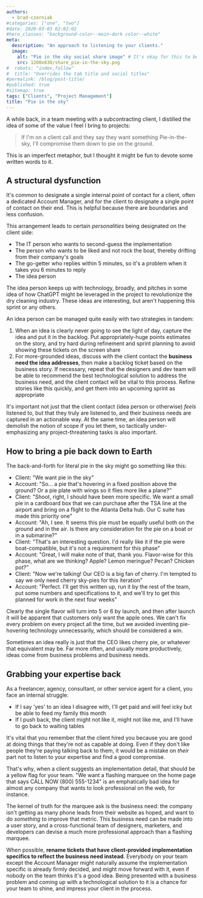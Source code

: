 ```yaml
---
authors:
  - brad-czerniak
#categories: ["one", "two"]
#date: 2020-03-03 02:02:02
#hero_classes: "background-color--main-dark color--white"
meta:
  description: "An approach to listening to your clients."
  image:
    alt: "Pie in the sky social share image" # It's okay for this to be empty if the image is decorative
    src: 1200x630/share_pie-in-the-sky.png
#  robots: "index,follow"
#  title: "Overrides the tab title and social titles"
#permalink: /blog/post-title/
#published: true
#sitemap: true
tags: ["Clients", "Project Management"]
title: "Pie in the sky"
---
```


A while back, in a team meeting with a subcontracting client, I distilled the idea of some of the value I feel I bring to
projects:

> If I'm on a client call and they say they want something Pie-in-the-sky, I'll compromise them down to pie on the ground.

This is an imperfect metaphor, but I thought it might be fun to devote some written words to it.

## A structural dysfunction

It's common to designate a single internal point of contact for a client, often a dedicated Account Manager, and for the
client to designate a single point of contact on their end. This is helpful because there are boundaries and less confusion.

This arrangement leads to certain _personalities_ being designated on the client side:

  * The IT person who wants to second-guess the implementation
  * The person who wants to be liked and not rock the boat, thereby drifting from their company's goals
  * The go-getter who replies within 5 minutes, so it's a problem when it takes you 6 minutes to reply
  * The idea person

The idea person keeps up with technology, broadly, and pitches in some idea of how ChatGPT might be leveraged in the project
to revolutionize the dry cleaning industry. These ideas are interesting, but aren't happening this sprint or any others.

An idea person can be managed quite easily with two strategies in tandem:

  1. When an idea is clearly never going to see the light of day, capture the idea and put it in the backlog. Put appropriately-huge
    points estimates on the story, and try hard during refinement and sprint planning to avoid showing these tickets on
    the screen share
  2. For more-grounded ideas, discuss with the client contact the **business need the idea addresses**, then make a backlog
    ticket based on the business story. If necessary, repeat that the designers and dev team will be able to recommend the
    best technological solution to address the business need, and the client contact will be vital to this process. Refine
    stories like this quickly, and get them into an upcoming sprint as appropriate

It's important not just that the client contact (idea person or otherwise) _feels_ listened to, but that they truly are
listened to, and their business needs are captured in an actionable way. At the same time, an idea person will demolish
the notion of scope if you let them, so tactically under-emphasizing any project-threatening tasks is also important.

## How to bring a pie back down to Earth

The back-and-forth for literal pie in the sky might go something like this:

  * Client: "We want pie in the sky"
  * Account: "So... a pie that's hovering in a fixed position above the ground? Or a pie plate with wings so it flies more like a plane?"
  * Client: "Shoot, right, I should have been more specific. We want a small pie in a cardboard box that we can purchase
    after the TSA line at the airport and bring on a flight to the Atlanta Delta hub. Our C suite has made this priority one"
  * Account: "Ah, I see. It seems this pie must be equally useful both on the ground and in the air. Is there any consideration
    for the pie on a boat or in a submarine?"
  * Client: "That's an interesting question. I'd really like it if the pie were boat-compatible, but it's not a requirement
    for this phase"
  * Account: "Great, I will make note of that, thank you. Flavor-wise for this phase, what are we thinking? Apple? Lemon
    meringue? Pecan? Chicken pot?"
  * Client: "Now we're talking! Our CEO is a big fan of cherry. I'm tempted to say we only need cherry sky-pies for this iteration"
  * Account: "Perfect. I'll get this written up, run it by the rest of the team, put some numbers and specifications to it,
    and we'll try to get this planned for work in the next four weeks"

Clearly the single flavor will turn into 5 or 6 by launch, and then after launch it will be apparent that customers only want
the apple ones. We can't fix every problem on every project all the time, but we avoided inventing pie-hovering technology
unnecessarily, which should be considered a win.

Sometimes an idea really is just that the CEO likes cherry pie, or whatever that equivalent may be. Far more often, and
usually more productively, ideas come from business problems and business needs.

## Grabbing your expertise back

As a freelancer, agency, consultant, or other service agent for a client, you face an internal struggle:

  * If I say 'yes' to an idea I disagree with, I'll get paid and will feel icky but be able to feed my family this month
  * If I push back, the client might not like it, might not like me, and I'll have to go back to waiting tables

It's vital that you remember that the client hired you because you are good at doing things that they're not as capable
at doing. Even if they don't like people they're paying talking back to them, it would be a mistake on _their_ part not
to listen to your expertise and find a good compromise.

That's why, when a client suggests an implementation detail, that should be a yellow flag for your team. "We want a flashing
marquee on the home page that says CALL NOW (800) 555-1234" is an emphatically bad idea for almost any company that wants
to look professional on the web, for instance.

The kernel of truth for the marquee ask is the business need: the company isn't getting as many phone leads from their website
as hoped, and want to do _something_ to improve that metric. This business need can be made into a user story, and a cross-functional
team of designers, marketers, and developers can devise a much more professional approach than a flashing marquee.

When possible, **rename tickets that have client-provided implementation specifics to reflect the business need instead**.
Everybody on your team except the Account Manager might naturally assume the implementation specific is already firmly
decided, and might move forward with it, even if nobody on the team thinks it's a good idea. Being presented with a business
problem and coming up with a technological solution to it is a chance for your team to shine, and impress your client in
the process.
